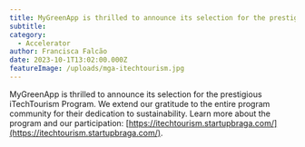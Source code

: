 ```yaml
---
title: MyGreenApp is thrilled to announce its selection for the prestigious iTechTourism Program.
subtitle: 
category:
  - Accelerator
author: Francisca Falcão
date: 2023-10-1T13:02:00.000Z
featureImage: /uploads/mga-itechtourism.jpg
---
```

MyGreenApp is thrilled to announce its selection for the prestigious iTechTourism Program. We extend our gratitude to the entire program community for their dedication to sustainability. Learn more about the program and our participation: [https://itechtourism.startupbraga.com/](https://itechtourism.startupbraga.com/).